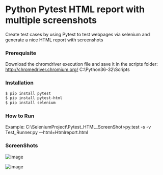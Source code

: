 # Python Pytest HTML report with multiple screenshots
Create test cases by using Pytest to test webpages via selenium and generate a nice HTML report with screenshots


### Prerequisite
Download the chromdriver execution file and save it in the scripts folder:
http://chromedriver.chromium.org/
C:\Python36-32\Scripts

### Installation

```sh
$ pip install pytest
$ pip install pytest-html
$ pip install selenium
```

### How to Run

Example:
C:\SeleniumProject\Pytest_HTML_ScreenShot>py.test -s -v Test_Runner.py --html=Htmlreport.html

### ScreenShots

![image](https://user-images.githubusercontent.com/35892616/41856807-a952c1f0-789e-11e8-8a99-f1478141457f.png)



![image](https://user-images.githubusercontent.com/35892616/41856814-acd5dede-789e-11e8-9b77-5dc229c7dc4f.png)



